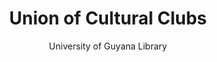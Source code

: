 ---
layout: exhibit
title: Union of Cultural Clubs
gallery: true
author: University of Guyana Library
publish_date: 2024/06/24
permalink: /clubs/
--- 